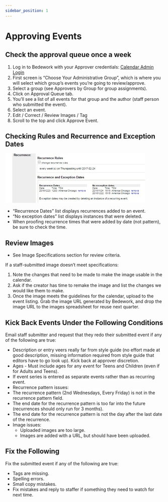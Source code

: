 ```yaml
---
sidebar_position: 1
---
```


# Approving Events

## Check the approval queue once a week

1.	Log in to Bedework with your Approver credentials: [Calendar Admin Login](https://events.library.nashville.org/caladmin)
1.	First screen is “Choose Your Administrative Group”, which is where you will select which group’s events you’re going to review/approve.
1.	Select a group (see Approvers by Group for group assignments).
1.	Click on Approval Queue tab.
1.	You’ll see a list of all events for that group and the author (staff person who submitted the event).
1.	Select an event.
1.	Edit / Correct / Review Images / Tag
1.	Scroll to the top and click Approve Event.

## Checking Rules and Recurrence and Exception Dates

![img "checking rules and exception dates"](../../src/img/checking-recurrence-rules.jpg)

-	“Recurrence Dates” list displays recurrences added to an event.
- “No exception dates” list displays instances that were deleted.
-	When proofing recurrence times that were added by date (not pattern), be sure to check the time.

## Review Images
- See Image Specifications section for review criteria.

If a staff-submitted image doesn’t meet specifications:
1.	Note the changes that need to be made to make the image usable in the calendar.
2.	Ask if the creator has time to remake the image and list the changes we would like them to make.
3.	Once the image meets the guidelines for the calendar, upload to the event listing. Grab the image URL generated by Bedework, and drop the image URL to the images spreadsheet for reuse next quarter.

## Kick Back Events Under the Following Conditions
Email staff submitter and request that they redo their submitted event if any of the following are true:
-	Description or entry veers really far from style guide (no effort made at good description, missing information required from style guide that editors have to go look up). Kick back at approver discretion.
-	Ages - Must include ages for any event for Teens and Children (even if for Adults and Teens).
-	If event series is entered as separate events rather than as recurring event.
-	Recurrence pattern issues:
-	The recurrence pattern (2nd Wednesdays, Every Friday) is not in the recurrence pattern field.
-	The end date for the recurrence pattern is too far into the future (recurrences should only run for 3 months).
-	The end date for the recurrence pattern is not the day after the last date of the recurrence.
-	Image issues:
    -	Uploaded images are too large.
    -	Images are added with a URL, but should have been uploaded.

## Fix the Following
Fix the submitted event if any of the following are true:
-	Tags are missing.
-	Spelling errors.
-	Small copy mistakes.
-	Fix mistakes and reply to staffer if something they need to watch for next time.

